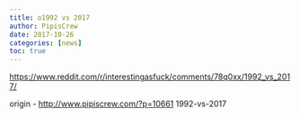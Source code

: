 ```yaml
---
title: o1992 vs 2017
author: PipisCrew
date: 2017-10-26
categories: [news]
toc: true
---
```


https://www.reddit.com/r/interestingasfuck/comments/78q0xx/1992_vs_2017/

origin - http://www.pipiscrew.com/?p=10661 1992-vs-2017